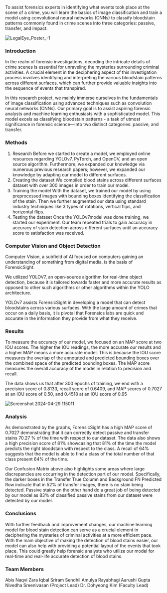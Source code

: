 
To assist forensics experts in identifying what events took place at the scene of a crime, you will learn the basics of image classification and train a model using convolutional neural networks (CNNs) to classify bloodstain patterns commonly found in crime scenes into three categories: passive, transfer, and impact.

![LegalEye_Poster_-1](https://github.com/ACM-Research/ForensicSight/assets/73293294/d022d1a8-8e61-4a61-83da-a625d66c7ffb)


### Introduction
In the realm of forensic investigations, decoding the intricate details of crime scenes is essential for unraveling the mysteries surrounding criminal activities. A crucial element in the deciphering aspect of this investigation process involves identifying and interpreting the various bloodstain patterns across different surfaces, which can further provide valuable insights into the sequence of events that transpired.

In this research project, we mainly immerse ourselves in the fundamentals of image classification using advanced techniques such as convolution neural networks (CNNs). Our primary goal is to assist aspiring forensic analysts and machine learning enthusiasts with a sophisticated model. This model excels as classifying bloodstain patterns - a task of utmost significance in forensic science—into two distinct categories: passive, and transfer. 

### Methods
1. Research
    Before we started to create a model,  we employed online resources regarding YOLOv7, PyTorch, and OpenCV, and an open source algorithm. Furthermore, we expanded our knowledge via numerous previous research papers; however, we expanded our knowledge by adapting our model to different surfaces.
2. Creating the dataset
    We compiled blood stains across different surfaces dataset with over 300 images in order to train our model.
3. Training the model
    With the dataset, we trained our model by using preprocessed images with bounding boxes identifying the classification of the stain. Then we further augmented our data using standard industry techniques like 3 types of rotations, vertical flips, and horizontal flips.
4. Testing the dataset
    Once the YOLOv7model was done training, we started our experiment. Our team repeated trials to gain accuracy in accuracy of stain detection across different surfaces until an accuracy score to satisfaction was received. 

### Computer Vision and Object Detection
Computer Vision, a subfield of AI focused on computers gaining an understanding of something from digital media, is the basis of ForensicSight.

We utilized YOLOV7, an open-source algorithm for real-time object detection, because it is tailored towards faster and more accurate results as opposed to other such algorithms or other algorithms within the YOLO architecture.

YOLOv7 assists ForensicSight in developing a model that can detect bloodstains across various surfaces. With the large amount of crimes that occur on a daily basis, it is pivotal that Forensics labs are quick and accurate in the information they provide from what they receive. 

### Results
To measure the accuracy of our model, we focused on an MAP score at two IOU scores. The higher the IOU readings, the more accurate our results and a higher MAP means a more accurate model. This is because the IOU score measures the overlap of the annotated and predicted bounding boxes over the combined space of the predicted bounding boxes. The MAP score measures the overall accuracy of the model in relation to precision and recall.

The data shows us that after 300 epochs of training, we end with a precision score of 0.8133, recall score of 0.6409, and MAP scores of 0.7027 at an IOU score of 0.50, and 0.4518 at an IOU score of 0.95

![Screenshot 2024-04-29 115011](https://github.com/ACM-Research/ForensicSight/assets/73293294/06fbbbda-972c-422a-88bb-bb19c2cfe3c9)


### Analysis
As demonstrated by the graphs, ForensicSight has a high MAP score of 0.7027 demonstrating that it can correctly detect passive and transfer stains 70.27 \% of the time with respect to our dataset. The data also shows a high precision score of 81\% showcasing that 81\% of the time the model predicts the right bloodstain with respect to the class. A recall of 64\% suggests that the model is able to find a class of the total number of that class present 64\% of the time.

Our Confusion Matrix above also highlights some areas where large discrepancies are occurring in the detection part of our model. Specifically, the darker boxes in the Transfer True Column and Background FN Predicted Row indicate that in 52\% of transfer images, there is no stain being detected. Passive stains on the other hand do a great job of being detected by our model as 83\% of classified passive stains from our dataset were detected by our model.

### Conclusions
With further feedback and improvement changes, our machine learning model for blood stain detection can serve as a crucial element in deciphering the mysteries of criminal activities at a more efficient pace. With the main objective of making the detection of blood stains easier, our model can also help with providing a potential layout of the events that took place. This could greatly help forensic analysts who utilize our model for real-time and real-life accurate detection of blood stains. 

### Team Members
Abis Naqvi
Zara Iqbal
Sriram Sendhil
Amulya Rayabhagi
Aarushi Gupta
Nivedha Sreenivasan (Project Lead)
Dr. Dohyeong Kim (Faculty Lead)

